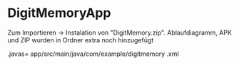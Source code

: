 # DigitMemoryApp

 Zum Importieren -> Instalation von "DigitMemory.zip".
 Ablaufdiagramm, APK und ZIP wurden in Ordner extra noch hinzugefügt


.javas= app/src/main/java/com/example/digitmemory
.xml
